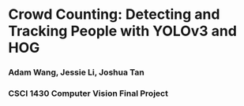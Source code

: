 # Crowd Counting: Detecting and Tracking People with YOLOv3 and HOG

### Adam Wang, Jessie Li, Joshua Tan

### CSCI 1430 Computer Vision Final Project
